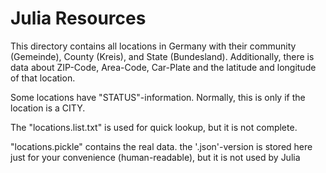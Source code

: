 # Julia Resources

This directory contains all locations in Germany with their community (Gemeinde), County (Kreis), and State (Bundesland). Additionally, there is data about ZIP-Code, Area-Code, Car-Plate and the latitude and longitude of that location.

Some locations have "STATUS"-information. Normally, this is only if the location is a CITY.

The "locations.list.txt" is used for quick lookup, but it is not complete.

"locations.pickle" contains the real data. the '.json'-version is stored here just for your convenience (human-readable), but it is not used by Julia


